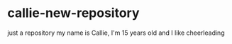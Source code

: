 # callie-new-repository
just a repository
my name is Callie, I'm 15 years old and I like cheerleading
